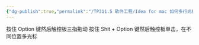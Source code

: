 ```yaml
---
{"dg-publish":true,"permalink":"/TP311.5 软件工程/Idea for mac 如何多行光标/","created":"2024-04-15T09:43:48.124+08:00","updated":"2024-06-01T10:50:38.947+08:00"}
---
```


按住 Option 键然后触控板三指拖动
按住 Shit + Option 键然后触控板单击，在不同位置多光标
